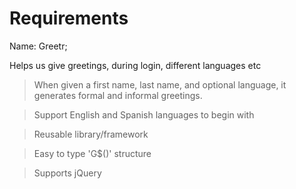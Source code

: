 # Requirements

Name: Greetr;

Helps us give greetings, during login, different languages etc

>When given a first name, last name, and optional language, it generates formal and informal greetings.

> Support English and Spanish languages to begin with

> Reusable library/framework

> Easy to type 'G$()' structure

> Supports jQuery







